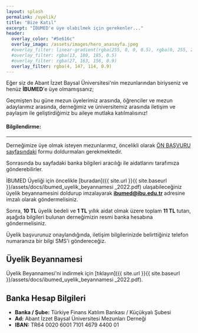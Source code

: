 ```yaml
---
layout: splash
permalink: /uyelik/
title: "Bize Katıl"
excerpt: "İBUMED'e üye olabilmek için gerekenler..."
header:
  overlay_color: "#5e616c"
  overlay_image: /assets/images/hero_anasayfa.jpeg
  #overlay_filter: linear-gradient(rgba(255, 0, 0, 0.5), rgba(0, 255, 255, 0.5))
  #overlay_filter: rgba(13, 180, 185, 0.5)
  #overlay_filter: rgba(27, 163, 156, 0.9)
  overlay_filter: rgba(4, 147, 114, 0.9)
---
```


Eğer siz de Abant İzzet Baysal Üniversitesi'nin mezunlarından biriyseniz ve henüz **İBUMED**'e üye olmamışsanız;

Geçmişten bu güne mezun üyelerimiz arasında, öğrenciler ve mezun adaylarımız arasında, derneğimiz ve üniversitemiz arasında iletişim ve paylaşım ile geliştirdiğimiz bu aileye mutlaka katılmalısınız!

<div class="notice--warning" markdown="1">

<h4 class="no_toc"><i class="fas fa-comment"></i> Bilgilendirme:</h4>

---
Derneğimize üye olmak isteyen mezunlarımız, öncelikli olarak [ÖN BAŞVURU sayfasındaki](/on-basvuru/) formu doldurmaları gerekmektedir.

Sonrasında bu sayfadaki banka bilgileri aracılığı ile aidatlarını tarafımıza gönderebilirler.


</div>

İBUMED Üyeliği için öncelikle [buradan]({{ site.url }}{{ site.baseurl }}/assets/docs/ibumed_uyelik_beyannamesi _2022.pdf) ulaşabileceğiniz üyelik beyannamesini doldurup imzalayarak **ibumed@ibu.edu.tr** adresine imzalı olarak göndermelisiniz.

Sonra, **10 TL** üyelik bedeli ve **1 TL** yıllık aidat olmak üzere toplam **11 TL** tutarı, aşağıda bilgileri bulunan derneğimizin resmi banka hesabına göndermelisiniz.

Üyelik başvurunuz onaylandığında, iletişim bilgilerinizde belirttiğiniz telefon numaranıza bir bilgi SMS'i göndereceğiz.

## Üyelik Beyannamesi
Üyelik Beyannamesi'ni indirmek için [tıklayın]({{ site.url }}{{ site.baseurl }}/assets/docs/ibumed_uyelik_beyannamesi _2022.pdf).

## Banka Hesap Bilgileri
* **Banka / Şube:** Türkiye Finans Katılım Bankası / Küçükyalı Şubesi
* **Ad:** Abant İzzet Baysal Üniversitesi Mezunları Derneği
* **IBAN:** TR64 0020 6001 7101 4679 4400 01
